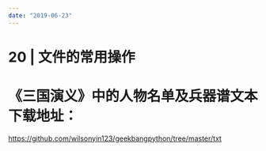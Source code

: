 ```yaml
---
date: "2019-06-23"
---  
```

      
# 20 | 文件的常用操作
# 《三国演义》中的人物名单及兵器谱文本下载地址：

<https://github.com/wilsonyin123/geekbangpython/tree/master/txt>

<!-- [[[read_end]]] -->